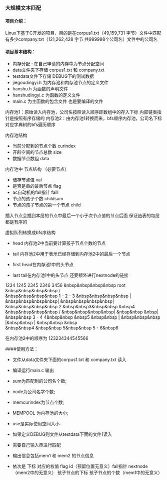 ### 大规模文本匹配
#### 项目介绍：
Linux下基于C开发的项目，目的是在corpus1.txt（49,159,731 字节）文件中匹配有多少company.txt（121,262,428 字节 共999998个公司名）文件中的公司名
#### 项目基本结构：

* 内存分配 : 在自己申请的内存中为节点分配空间
* data文件夹下存储 corpus1.txt 和 company.txt 
* testdata文件下存储 DEBUG下的测试数据
* jiegoudingyi.h 为内存池和内存池节点的定义文件
* hanshu.h 为函数的声明文件
* hanshudingyi.c 为函数的定义文件
* main.c 为主函数的包含文件 也是要编译的文件

内存池1：原始读入内存池，公司名按照读入顺序即数组中的存入下标 内部链表指针是按照有序存储的
内存池2：由内存池1转换而来，bfs顺序内存池，公司名下标对应字典树的bfs遍历顺序

内存池结构
* 当前分配到的节点个数 curindex
* 开辟空间的节点总数 size
* 数据节点数组 data

内存池中 节点结构 （必要节点）
* 储存节点值 val
* 是否是串的最后节点 flag
* ac自动机的fail指针 faill
* 节点的孩子个数 childsum
* 节点的孩子节点的第一个节点 child

插入节点会插到本层的节点中最后一个小于次节点值的节点后面 保证链表的每层都是有序的

虚拟队列转换成bfs序结构
* head 内存池2中当前要计算孩子节点个数的节点 
* tail 内存池2中用于表示已经存储到内存池2中的最后一个节点

* first head在内存池1中的头节点
* last tail在内存池1中的头节点 还要额外进行nextnode的链接
	
	
1234
1245
2345
2346
3456
&nbsp&nbsp&nbsp&nbsp	  root
&nbsp&nbsp&nbsp&nbsp		  /       
&nbsp&nbsp&nbsp&nbsp		1    -   2   -   3
&nbsp&nbsp&nbsp&nbsp		|  &nbsp&nbsp&nbsp&nbsp| &nbsp&nbsp&nbsp&nbsp|
&nbsp&nbsp&nbsp&nbsp		2 &nbsp&nbsp3&nbsp&nbsp &nbsp4
&nbsp&nbsp&nbsp&nbsp	/    &nbsp&nbsp&nbsp&nbsp| &nbsp&nbsp &nbsp|
&nbsp&nbsp 3   -  4 4&nbsp&nbsp &nbsp5
&nbsp&nbsp |   &nbsp&nbsp&nbsp |&nbsp&nbsp | &nbsp&nbsp &nbsp\
&nbsp&nbsp4  &nbsp&nbsp   5&nbsp&nbsp 5 - 6&nbsp6
	
在内存池2中的顺序为
123234344545566

####使用方法：
* 文件从data文件夹下面的corpus1.txt 和 company.txt 读入
* 编译运行main.c 输出
* sum为匹配到的公司名个数;
* node为公司名字个数;
* memcurindex为节点个数;
* MEMPOOL 为内存池的大小;
* use是实际使用空间大小.

* 如果定义DEBUG则文件从testdata下面的文件1读入
* 需要自己输入串进行匹配
* 输出信息包括mem1 和 mem2 的节点信息 
* 依次是 下标 对应的权值 flag id（预留位置无意义）fail指针 nextnode（mem2中的无意义） 孩子节点的下标 孩子节点的个数（mem1中的无意义）
